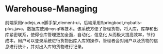 # Warehouse-Managing
前端采用nodejs,vue脚手架,element-ui，后端采用Springboot,mybatis-plus,java，数据库使用mysql等技术。该系统方便了管理货物，将入库，库存和出库紧密联系，使得仓库管理更加全面，自动化，信息化  从而极大提高效率，节约成本。用户可以登录系统进行货物出库入库的操作，管理者会对用户以及货物的信息进行统计，并对出入库的货物进行记录。
